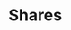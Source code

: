 # Shares

<!-- @TODO VFS-7218 missing chapter -->

<!-- TODO VFS-7219 migrate shares docs -->

<!-- TODO VFS-7219 mention about the share root dir and the fact that nested
     items do not have any share associated with them, despite being effectively
     shared.
-->